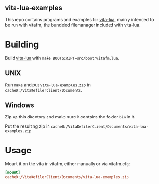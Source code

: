 ## vita-lua-examples

This repo contains programs and examples for [vita-lua](https://github.com/Stary2001/vita-lua), mainly intended to be run with vitafm, the bundeled filemanager included with vita-lua.

# Building

Build [vita-lua](https://github.com/Stary2001/vita-lua) with `make BOOTSCRIPT=src/boot/vitafm.lua`.

## UNIX

Run `make` and put `vita-lua-examples.zip` in `cache0:/VitaDefilerClient/Documents`.

## Windows

Zip up this directory and make sure it contains the folder `bin` in it.

Put the resulting zip in `cache0:/VitaDefilerClient/Documents/vita-lua-examples.zip`

# Usage

Mount it on the vita in vitafm, either manually or via vitafm.cfg:

```ini
[mount]
cache0:/VitaDefilerClient/Documents/vita-lua-examples.zip
```
